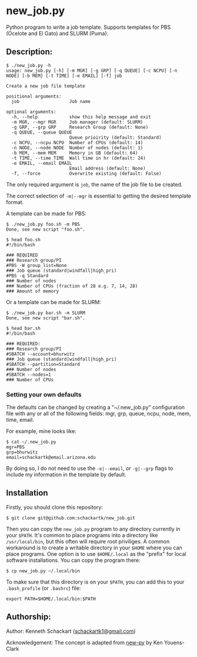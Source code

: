 # new_job.py
Python program to write a job template. Supports templates for PBS (Ocelote and El Gato) and SLURM (Puma).

## Description:

```
$ ./new_job.py -h
usage: new_job.py [-h] [-m MGR] [-g GRP] [-q QUEUE] [-c NCPU] [-n NODE] [-b MEM] [-t TIME] [-e EMAIL] [-f] job

Create a new job file template

positional arguments:
  job                   Job name

optional arguments:
  -h, --help            show this help message and exit
  -m MGR, --mgr MGR     Job manager (default: SLURM)
  -g GRP, --grp GRP     Research Group (default: None)
  -q QUEUE, --queue QUEUE
                        Queue prioirity (default: Standard)
  -c NCPU, --ncpu NCPU  Number of CPUs (default: 14)
  -n NODE, --node NODE  Number of nodes (default: 1)
  -b MEM, --mem MEM     Memory in GB (default: 64)
  -t TIME, --time TIME  Wall time in hr (default: 24)
  -e EMAIL, --email EMAIL
                        Email address (default: None)
  -f, --force           Overwrite existing (default: False)
```

The only required argument is `job`, the name of the job file to be created.

The correct selection of `-m|--mgr` is essential to getting the desired template format.

A template can be made for PBS:

```
$ ./new_job.py foo.sh -m PBS
Done, see new script "foo.sh".

$ head foo.sh
#!/bin/bash

### REQUIRED
### Research group/PI
#PBS -W group_list=None
### Job queue (standard|windfall|high_pri)
#PBS -q Standard
### Number of nodes
### Number of CPUs (fraction of 28 e.g. 7, 14, 28)
### Amount of memory
```
Or a template can be made for SLURM:

```
$ ./new_job.py bar.sh -m SLURM
Done, see new script "bar.sh".

$ head bar.sh
#!/bin/bash

### REQUIRED:
### Research group/PI
#SBATCH --account=bhurwitz
### Job queue (standard|windfall|high_pri)
#SBATCH --partition=Standard
### Number of nodes
#SBATCH --nodes=1
### Number of CPUs 
```
### Setting your own defaults

The defaults can be changed by creating a "~/.new_job.py" configuration file with any or all of the following fields: mgr, grp, queue, ncpu, node, mem, time, email.

For example, mine looks like:

```
$ cat ~/.new_job.py
mgr=PBS
grp=bhurwitz
email=schackartk@email.arizona.edu
```

By doing so, I do not need to use the `-e|--email`, or `-g|--grp` flags to include my information in the template by default.


## Installation

Firstly, you should clone this repository:

```
$ git clone git@github.com:schackartk/new_job.git
```

Then you can copy the `new_job.py` program to any directory currently in your `$PATH`.
It's common to place programs into a directory like `/usr/local/bin`, but this often will require root priviliges.
A common workaround is to create a writable directory in your `$HOME` where you can place programs.
One option is to use `$HOME/.local` as the "prefix" for local software installations. You can copy the program there:

```
$ cp new_job.py ~/.local/bin
```

To make sure that this directory is on your `$PATH`, you can add this to your `.bash_profile` (or `.bashrc`) file:

```
export PATH=$HOME/.local/bin:$PATH
```

## Authorship:

Author: Kenneth Schackart (schackartk1@gmail.com)

Acknowledgement: The concept is adapted from [new-py](https://github.com/kyclark/new.py) by Ken Youens-Clark
